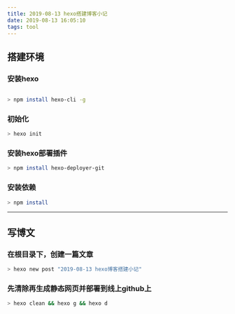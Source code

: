```yaml
---
title: 2019-08-13 hexo搭建博客小记
date: 2019-08-13 16:05:10
tags: tool
---
```


## 搭建环境

### 安装hexo

```bash

> npm install hexo-cli -g
```

### 初始化

```bash
> hexo init
```

### 安装hexo部署插件

```bash
> npm install hexo-deployer-git
```

### 安装依赖

```bash
> npm install
```
---

## 写博文

### 在根目录下，创建一篇文章

```bash
> hexo new post "2019-08-13 hexo博客搭建小记"
```
### 先清除再生成静态网页并部署到线上github上

```bash
> hexo clean && hexo g && hexo d
```



